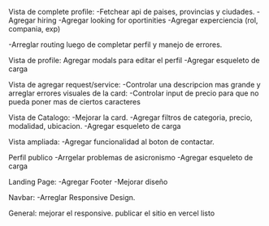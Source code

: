 Vista de complete profile:
-Fetchear api de paises, provincias y ciudades.
-Agregar hiring
-Agregar looking for oportinities
-Agregar experciencia (rol, compania, exp)

-Arreglar routing luego de completar perfil y manejo de errores.

Vista de profile:
Agregar modals para editar el perfil
-Agregar esqueleto de carga

Vista de agregar request/service:
-Controlar una descripcion mas grande y arreglar errores visuales de la card:
-Controlar input de precio para que no pueda poner mas de ciertos caracteres

Vista de Catalogo:
-Mejorar la card.
-Agregar filtros de categoria, precio, modalidad, ubicacion.
-Agregar esqueleto de carga

Vista ampliada:
-Agregar funcionalidad al boton de contactar.

Perfil publico
-Arrgelar problemas de asicronismo
-Agregar esqueleto de carga

Landing Page:
-Agregar Footer
-Mejorar diseño

Navbar:
-Arreglar Responsive Design.

General:
mejorar el responsive.
publicar el sitio en vercel
listo